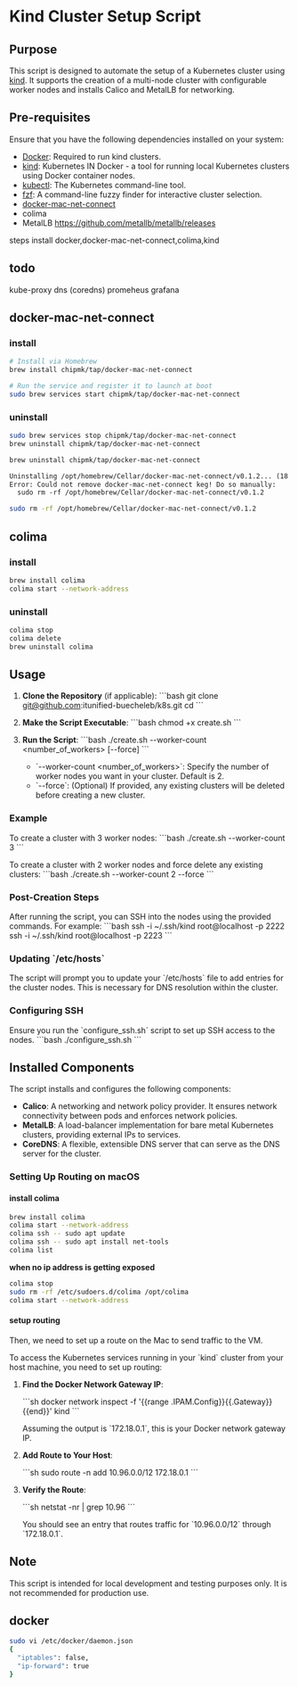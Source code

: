 # Kind Cluster Setup Script

## Purpose

This script is designed to automate the setup of a Kubernetes cluster using [kind](https://kind.sigs.k8s.io/). It supports the creation of a multi-node cluster with configurable worker nodes and installs Calico and MetalLB for networking.

## Pre-requisites

Ensure that you have the following dependencies installed on your system:

- [Docker](https://www.docker.com/get-started): Required to run kind clusters.
- [kind](https://kind.sigs.k8s.io/docs/user/quick-start/#installation): Kubernetes IN Docker - a tool for running local Kubernetes clusters using Docker container nodes.
- [kubectl](https://kubernetes.io/docs/tasks/tools/install-kubectl/): The Kubernetes command-line tool.
- [fzf](https://github.com/junegunn/fzf): A command-line fuzzy finder for interactive cluster selection.
- [docker-mac-net-connect](https://github.com/chipmk/docker-mac-net-connect)
- colima
- MetalLB https://github.com/metallb/metallb/releases

steps install docker,docker-mac-net-connect,colima,kind

## todo
kube-proxy
dns (coredns)
promeheus
grafana

## docker-mac-net-connect
### install
```bash
# Install via Homebrew
brew install chipmk/tap/docker-mac-net-connect

# Run the service and register it to launch at boot
sudo brew services start chipmk/tap/docker-mac-net-connect
```
### uninstall
```bash
sudo brew services stop chipmk/tap/docker-mac-net-connect
brew uninstall chipmk/tap/docker-mac-net-connect
```
```markdown
brew uninstall chipmk/tap/docker-mac-net-connect

Uninstalling /opt/homebrew/Cellar/docker-mac-net-connect/v0.1.2... (18 files, 9.5MB)
Error: Could not remove docker-mac-net-connect keg! Do so manually:
  sudo rm -rf /opt/homebrew/Cellar/docker-mac-net-connect/v0.1.2
```
```bash
sudo rm -rf /opt/homebrew/Cellar/docker-mac-net-connect/v0.1.2
```


## colima
### install
```bash
brew install colima
colima start --network-address
```
### uninstall
```bash
colima stop
colima delete
brew uninstall colima
```


## Usage

1. **Clone the Repository** (if applicable):
   \`\`\`bash
   git clone git@github.com:itunified-buecheleb/k8s.git
   cd <repository-directory>
   \`\`\`

2. **Make the Script Executable**:
   \`\`\`bash
   chmod +x create.sh
   \`\`\`

3. **Run the Script**:
   \`\`\`bash
   ./create.sh --worker-count <number_of_workers> [--force]
   \`\`\`

   - \`--worker-count <number_of_workers>\`: Specify the number of worker nodes you want in your cluster. Default is 2.
   - \`--force\`: (Optional) If provided, any existing clusters will be deleted before creating a new cluster.

### Example

To create a cluster with 3 worker nodes:
\`\`\`bash
./create.sh --worker-count 3
\`\`\`

To create a cluster with 2 worker nodes and force delete any existing clusters:
\`\`\`bash
./create.sh --worker-count 2 --force
\`\`\`

### Post-Creation Steps

After running the script, you can SSH into the nodes using the provided commands. For example:
\`\`\`bash
ssh -i ~/.ssh/kind root@localhost -p 2222
ssh -i ~/.ssh/kind root@localhost -p 2223
\`\`\`

### Updating \`/etc/hosts\`

The script will prompt you to update your \`/etc/hosts\` file to add entries for the cluster nodes. This is necessary for DNS resolution within the cluster.

### Configuring SSH

Ensure you run the \`configure_ssh.sh\` script to set up SSH access to the nodes.
\`\`\`bash
./configure_ssh.sh
\`\`\`

## Installed Components

The script installs and configures the following components:

- **Calico**: A networking and network policy provider. It ensures network connectivity between pods and enforces network policies.
- **MetalLB**: A load-balancer implementation for bare metal Kubernetes clusters, providing external IPs to services.
- **CoreDNS**: A flexible, extensible DNS server that can serve as the DNS server for the cluster.

### Setting Up Routing on macOS

#### install colima
```bash
brew install colima
colima start --network-address
colima ssh -- sudo apt update
colima ssh -- sudo apt install net-tools
colima list
```
**when no ip address is getting exposed**
```bash
colima stop
sudo rm -rf /etc/sudoers.d/colima /opt/colima
colima start --network-address
```

#### setup routing
Then, we need to set up a route on the Mac to send traffic to the VM.


To access the Kubernetes services running in your \`kind\` cluster from your host machine, you need to set up routing:

1. **Find the Docker Network Gateway IP**:

   \`\`\`sh
   docker network inspect -f '{{range .IPAM.Config}}{{.Gateway}}{{end}}' kind
   \`\`\`

   Assuming the output is \`172.18.0.1\`, this is your Docker network gateway IP.

2. **Add Route to Your Host**:

   \`\`\`sh
   sudo route -n add 10.96.0.0/12 172.18.0.1
   \`\`\`

3. **Verify the Route**:

   \`\`\`sh
   netstat -nr | grep 10.96
   \`\`\`

   You should see an entry that routes traffic for \`10.96.0.0/12\` through \`172.18.0.1\`.

## Note

This script is intended for local development and testing purposes only. It is not recommended for production use.

## docker 

```bash
sudo vi /etc/docker/daemon.json
{
  "iptables": false,
  "ip-forward": true
}

```
